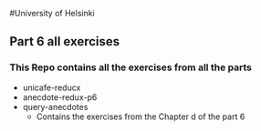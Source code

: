 #University of Helsinki
## Part  6 all exercises

### This Repo contains all the exercises from all the parts
- unicafe-reducx 
- anecdote-redux-p6
- query-anecdotes
  - Contains the exercises from the Chapter d of the part 6  